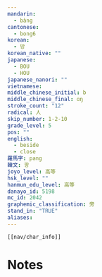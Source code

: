 ```yaml
---
mandarin:
  - bàng
cantonese:
  - bong6
korean:
  - 방
korean_native: ""
japanese:
  - BOU
  - HOU
japanese_nanori: ""
vietnamese:
middle_chinese_initial: b
middle_chinese_final: ɑŋ
stroke_count: "12"
radical: 人
skip_number: 1-2-10
grade_level: 5
pos: ""
english:
  - beside
  - close
羅馬字: pang
韓文: 팡
joyo_level: 高等
hsk_level: ""
hanmun_edu_level: 高等
danayo_id: 5198
mc_id: 2042
graphemic_classification: 旁
stand_in: "TRUE"
aliases:
---
```

```meta-bind-embed
[[nav/char_info]]
```

# Notes
